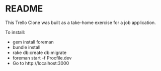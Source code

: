 # README

This Trello Clone was built as a take-home exercise for a job application.

To install:
* gem install foreman
* bundle install
* rake db:create db:migrate
* foreman start -f Procfile.dev
* Go to http://localhost:3000

